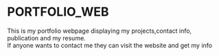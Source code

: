 # PORTFOLIO_WEB

This is my portfolio webpage displaying my projects,contact info, publication and my resume.
<br>
If anyone wants to contact me they can visit the website and get my info